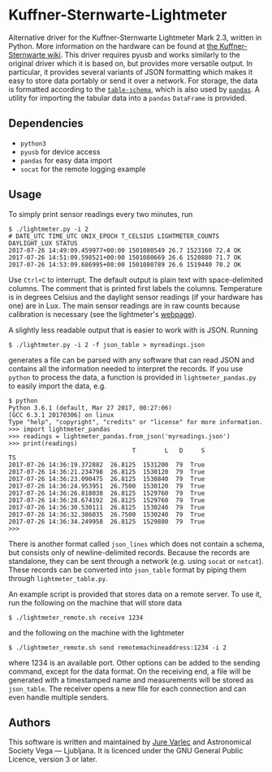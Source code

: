 # Kuffner-Sternwarte-Lightmeter

Alternative driver for the Kuffner-Sternwarte Lightmeter Mark 2.3, written in
Python. More information on the hardware can be found at [the
Kuffner-Sternwarte
wiki](http://kuffner-sternwarte.at/hms/wiki/index.php5?title=Lightmeter). This
driver requires pyusb and works similarly to the original driver which it is
based on, but provides more versatile output. In particular, it provides
several variants of JSON formatting which makes it easy to store data portably
or send it over a network. For storage, the data is formatted according to the
[`table-schema`](https://specs.frictionlessdata.io/table-schema/), which is also
used by [`pandas`](http://pandas.pydata.org/). A utility for importing the
tabular data into a `pandas` `DataFrame` is provided.

## Dependencies

  - `python3`
  - `pyusb` for device access
  - `pandas` for easy data import
  - `socat` for the remote logging example

## Usage

To simply print sensor readings every two minutes, run

    $ ./lightmeter.py -i 2
    # DATE_UTC TIME_UTC UNIX_EPOCH T_CELSIUS LIGHTMETER_COUNTS DAYLIGHT_LUX STATUS
    2017-07-26 14:49:09.459977+00:00 1501080549 26.7 1523160 72.4 OK
    2017-07-26 14:51:09.598521+00:00 1501080669 26.6 1520880 71.7 OK
    2017-07-26 14:53:09.686995+00:00 1501080789 26.6 1519440 70.2 OK

Use `Ctrl+C` to interrupt. The default output is plain text with
space-delimited columns. The comment that is printed first labels the columns.
Temperature is in degrees Celsius and the daylight sensor readings (if your
hardware has one) are in Lux. The main sensor readings are in raw counts
because calibration is necessary (see the lightmeter's
[webpage](http://kuffner-sternwarte.at/hms/wiki/index.php5?title=Lightmeter_calibration)).

A slightly less readable output that is easier to work with is JSON. Running

    $ ./lightmeter.py -i 2 -f json_table > myreadings.json

generates a file can be parsed with any software that can read JSON and
contains all the information needed to interpret the records. If you use
`python` to process the data, a function is provided in `lightmeter_pandas.py`
to easily import the data, e.g.

    $ python
    Python 3.6.1 (default, Mar 27 2017, 00:27:06)
    [GCC 6.3.1 20170306] on linux
    Type "help", "copyright", "credits" or "license" for more information.
    >>> import lightmeter_pandas
    >>> readings = lightmeter_pandas.from_json('myreadings.json')
    >>> print(readings)
                                      T        L   D     S
    TS
    2017-07-26 14:36:19.372882  26.8125  1531200  79  True
    2017-07-26 14:36:21.234798  26.8125  1530120  79  True
    2017-07-26 14:36:23.090475  26.8125  1530840  79  True
    2017-07-26 14:36:24.953951  26.7500  1530120  79  True
    2017-07-26 14:36:26.818038  26.8125  1529760  79  True
    2017-07-26 14:36:28.674192  26.8125  1529760  79  True
    2017-07-26 14:36:30.530111  26.8125  1530240  79  True
    2017-07-26 14:36:32.386035  26.7500  1530240  79  True
    2017-07-26 14:36:34.249958  26.8125  1529880  79  True
    >>>

There is another format called `json_lines` which does not contain a schema,
but consists only of newline-delimited records. Because the records are
standalone, they can be sent through a network (e.g. using `socat` or
`netcat`). These records can be converted into `json_table` format by piping
them through `lightmeter_table.py`.

An example script is provided that stores data on a remote server. To use it,
run the following on the machine that will store data

    $ ./lightmeter_remote.sh receive 1234

and the following on the machine with the lightmeter

    $ ./lightmeter_remote.sh send remotemachineaddress:1234 -i 2

where 1234 is an available port. Other options can be added to the sending
command, except for the data format. On the receiving end, a file will be
generated with a timestamped name and measurements will be stored as
`json_table`. The receiver opens a new file for each connection and can even
handle multiple senders.

## Authors

This software is written and maintained by [Jure
Varlec](mailto:jure.varlec@ad-vega.si) and Astronomical Society Vega —
Ljubljana. It is licenced under the GNU General Public Licence, version 3 or
later.
